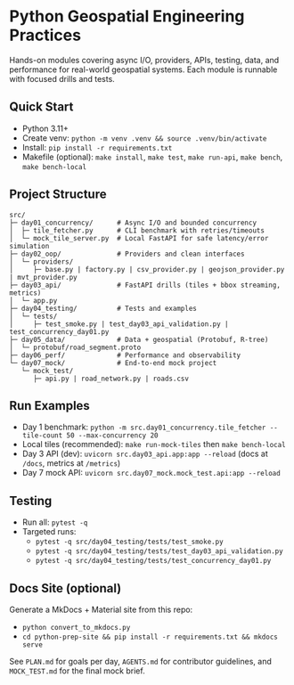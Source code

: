 # Python Geospatial Engineering Practices

Hands-on modules covering async I/O, providers, APIs, testing, data, and performance for real-world geospatial systems. Each module is runnable with focused drills and tests.

## Quick Start
- Python 3.11+
- Create venv: `python -m venv .venv && source .venv/bin/activate`
- Install: `pip install -r requirements.txt`
- Makefile (optional): `make install`, `make test`, `make run-api`, `make bench`, `make bench-local`

## Project Structure

```text
src/
├─ day01_concurrency/      # Async I/O and bounded concurrency
│  ├─ tile_fetcher.py      # CLI benchmark with retries/timeouts
│  └─ mock_tile_server.py  # Local FastAPI for safe latency/error simulation
├─ day02_oop/              # Providers and clean interfaces
│  └─ providers/
│     ├─ base.py | factory.py | csv_provider.py | geojson_provider.py | mvt_provider.py
├─ day03_api/              # FastAPI drills (tiles + bbox streaming, metrics)
│  └─ app.py
├─ day04_testing/          # Tests and examples
│  └─ tests/
│     ├─ test_smoke.py | test_day03_api_validation.py | test_concurrency_day01.py
├─ day05_data/             # Data + geospatial (Protobuf, R-tree)
│  └─ protobuf/road_segment.proto
├─ day06_perf/             # Performance and observability
└─ day07_mock/             # End-to-end mock project
   └─ mock_test/
      ├─ api.py | road_network.py | roads.csv
```

## Run Examples
- Day 1 benchmark: `python -m src.day01_concurrency.tile_fetcher --tile-count 50 --max-concurrency 20`
- Local tiles (recommended): `make run-mock-tiles` then `make bench-local`
- Day 3 API (dev): `uvicorn src.day03_api.app:app --reload` (docs at `/docs`, metrics at `/metrics`)
- Day 7 mock API: `uvicorn src.day07_mock.mock_test.api:app --reload`

## Testing
- Run all: `pytest -q`
- Targeted runs:
  - `pytest -q src/day04_testing/tests/test_smoke.py`
  - `pytest -q src/day04_testing/tests/test_day03_api_validation.py`
  - `pytest -q src/day04_testing/tests/test_concurrency_day01.py`

## Docs Site (optional)
Generate a MkDocs + Material site from this repo:
- `python convert_to_mkdocs.py`
- `cd python-prep-site && pip install -r requirements.txt && mkdocs serve`

See `PLAN.md` for goals per day, `AGENTS.md` for contributor guidelines, and `MOCK_TEST.md` for the final mock brief.